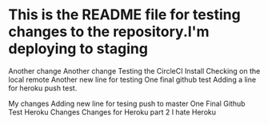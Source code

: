 
This is the README file for testing changes to the repository.I'm deploying to staging
=======
Another change
Another change
Testing the CircleCI Install
Checking on the local remote
Another new line for testing
One final github test
Adding a line for heroku push test.

My changes
Adding new line for tesing push to master
One Final Github Test
Heroku Changes
Changes for Heroku part 2
I hate Heroku